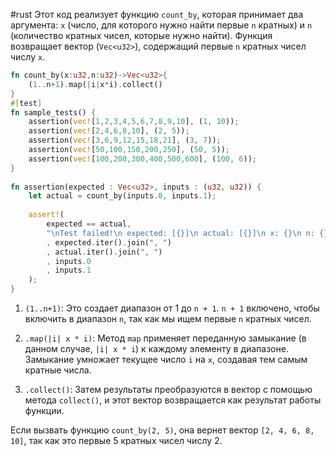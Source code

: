 #rust
Этот код реализует функцию `count_by`, которая принимает два аргумента: `x` (число, для которого нужно найти первые `n` кратных) и `n` (количество кратных чисел, которые нужно найти). Функция возвращает вектор (`Vec<u32>`), содержащий первые `n` кратных чисел числу `x`.
```rust
fn count_by(x:u32,n:u32)->Vec<u32>{  
    (1..n+1).map(|i|x*i).collect()  
}
#[test]  
fn sample_tests() {  
    assertion(vec![1,2,3,4,5,6,7,8,9,10], (1, 10));  
    assertion(vec![2,4,6,8,10], (2, 5));  
    assertion(vec![3,6,9,12,15,18,21], (3, 7));  
    assertion(vec![50,100,150,200,250], (50, 5));  
    assertion(vec![100,200,300,400,500,600], (100, 6));  
}
  
fn assertion(expected : Vec<u32>, inputs : (u32, u32)) {  
    let actual = count_by(inputs.0, inputs.1);  
  
    assert!(  
        expected == actual,  
        "\nTest failed!\n expected: [{}]\n actual: [{}]\n x: {}\n n: {}\n"  
        , expected.iter().join(", ")  
        , actual.iter().join(", ")  
        , inputs.0  
        , inputs.1  
    );  
}
```


1. `(1..n+1)`: Это создает диапазон от 1 до `n + 1`. `n + 1` включено, чтобы включить в диапазон `n`, так как мы ищем первые `n` кратных чисел.
    
2. `.map(|i| x * i)`: Метод `map` применяет переданную замыкание (в данном случае, `|i| x * i`) к каждому элементу в диапазоне. Замыкание умножает текущее число `i` на `x`, создавая тем самым кратные числа.
    
3. `.collect()`: Затем результаты преобразуются в вектор с помощью метода `collect()`, и этот вектор возвращается как результат работы функции.

Если вызвать функцию `count_by(2, 5)`, она вернет вектор `[2, 4, 6, 8, 10]`, так как это первые 5 кратных чисел числу 2.